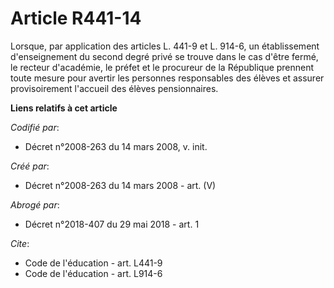 # Article R441-14

Lorsque, par application des articles L. 441-9 et L. 914-6, un établissement d'enseignement du second degré privé se trouve
dans le cas d'être fermé, le recteur d'académie, le préfet et le procureur de la République prennent toute mesure pour
avertir les personnes responsables des élèves et assurer provisoirement l'accueil des élèves pensionnaires.

**Liens relatifs à cet article**

_Codifié par_:

  - Décret n°2008-263 du 14 mars 2008, v. init.

_Créé par_:

  - Décret n°2008-263 du 14 mars 2008 - art. (V)

_Abrogé par_:

  - Décret n°2018-407 du 29 mai 2018 - art. 1

_Cite_:

  - Code de l'éducation - art. L441-9
  - Code de l'éducation - art. L914-6
